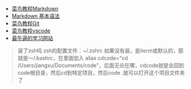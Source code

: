 - [菜鸟教程Markdown](https://www.runoob.com/markdown/md-tutorial.html)
- [Markdown 基本语法](https://markdown.com.cn/basic-syntax/)
- [菜鸟教程Git](https://www.runoob.com/git/git-tutorial.html)
- [菜鸟教程vscode](https://www.runoob.com/vscode/vscode-code-command.html)
- [最牛逼的学习网站](https://oiwiki.com)
> 装了zsh吗
zsh的配置文件：~/.zshrc
如果没有装，是iterm或默认的，那就是～/.bashrc，在里面加入
alias cdcode="cd /Users/jiangxu/Documents/code"，后面无论在哪，cdcode就是会回到code根目录，然后cd到特定项目，然后code .就可以打开这个项目文件夹了